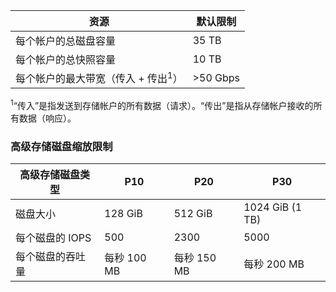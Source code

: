 资源|默认限制
---|---
每个帐户的总磁盘容量|35 TB
每个帐户的总快照容量|10 TB
每个帐户的最大带宽（传入 + 传出<sup>1</sup>）|>50 Gbps

<sup>1</sup>“传入”是指发送到存储帐户的所有数据（请求）。“传出”是指从存储帐户接收的所有数据（响应）。

### 高级存储磁盘缩放限制

高级存储磁盘类型 | P10 | P20 | P30
---|---|---|---
磁盘大小 | 128 GiB | 512 GiB | 1024 GiB (1 TB)
每个磁盘的 IOPS | 500 | 2300 | 5000
每个磁盘的吞吐量 | 每秒 100 MB | 每秒 150 MB | 每秒 200 MB

<!---HONumber=Mooncake_1207_2015-->